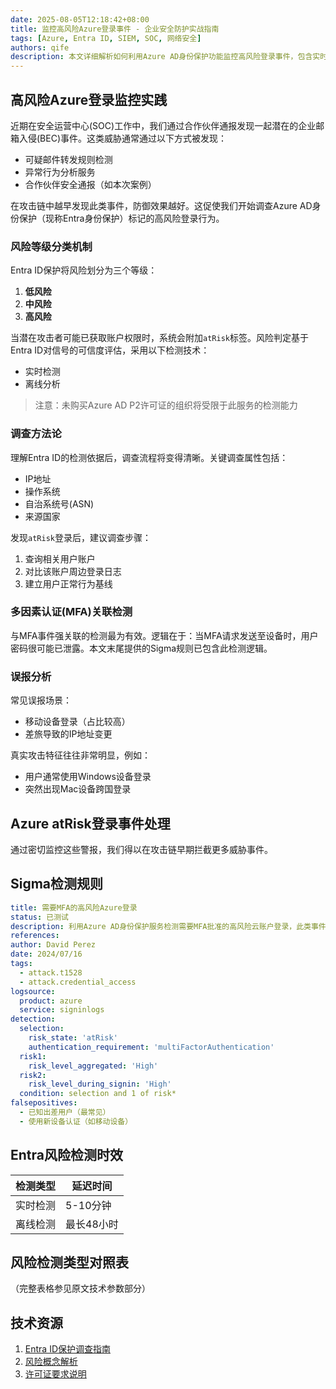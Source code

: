 ```yaml
---
date: 2025-08-05T12:18:42+08:00
title: 监控高风险Azure登录事件 - 企业安全防护实战指南
tags: [Azure, Entra ID, SIEM, SOC, 网络安全]
authors: qife
description: 本文详细解析如何利用Azure AD身份保护功能监控高风险登录事件，包含实时检测技术分析、风险等级判定标准、典型攻击特征识别方法，并附赠可立即部署的Sigma检测规则。
---
```


## 高风险Azure登录监控实践

近期在安全运营中心(SOC)工作中，我们通过合作伙伴通报发现一起潜在的企业邮箱入侵(BEC)事件。这类威胁通常通过以下方式被发现：
- 可疑邮件转发规则检测
- 异常行为分析服务
- 合作伙伴安全通报（如本次案例）

在攻击链中越早发现此类事件，防御效果越好。这促使我们开始调查Azure AD身份保护（现称Entra身份保护）标记的高风险登录行为。

### 风险等级分类机制
Entra ID保护将风险划分为三个等级：
1. **低风险**
2. **中风险**
3. **高风险**

当潜在攻击者可能已获取账户权限时，系统会附加`atRisk`标签。风险判定基于Entra ID对信号的可信度评估，采用以下检测技术：
- 实时检测
- 离线分析

> 注意：未购买Azure AD P2许可证的组织将受限于此服务的检测能力

### 调查方法论
理解Entra ID的检测依据后，调查流程将变得清晰。关键调查属性包括：
- IP地址
- 操作系统
- 自治系统号(ASN)
- 来源国家

发现`atRisk`登录后，建议调查步骤：
1. 查询相关用户账户
2. 对比该账户周边登录日志
3. 建立用户正常行为基线

### 多因素认证(MFA)关联检测
与MFA事件强关联的检测最为有效。逻辑在于：当MFA请求发送至设备时，用户密码很可能已泄露。本文末尾提供的Sigma规则已包含此检测逻辑。

### 误报分析
常见误报场景：
- 移动设备登录（占比较高）
- 差旅导致的IP地址变更

真实攻击特征往往非常明显，例如：
- 用户通常使用Windows设备登录
- 突然出现Mac设备跨国登录

## Azure atRisk登录事件处理
通过密切监控这些警报，我们得以在攻击链早期拦截更多威胁事件。

## Sigma检测规则
```yaml
title: 需要MFA的高风险Azure登录
status: 已测试
description: 利用Azure AD身份保护服务检测需要MFA批准的高风险云账户登录，此类事件表明用户密码可能已泄露。
references:
author: David Perez
date: 2024/07/16
tags:
  - attack.t1528
  - attack.credential_access
logsource:
  product: azure
  service: signinlogs
detection:
  selection:
    risk_state: 'atRisk'
    authentication_requirement: 'multiFactorAuthentication'
  risk1:
    risk_level_aggregated: 'High'
  risk2:
    risk_level_during_signin: 'High'
  condition: selection and 1 of risk*
falsepositives:
  - 已知出差用户（最常见）
  - 使用新设备认证（如移动设备）
```

## Entra风险检测时效
检测类型 | 延迟时间
--- | ---
实时检测 | 5-10分钟
离线检测 | 最长48小时

## 风险检测类型对照表
（完整表格参见原文技术参数部分）

## 技术资源
1. [Entra ID保护调查指南](https://learn.microsoft.com/en-us/entra/id-protection/howto-identity-protection-investigate-risk)
2. [风险概念解析](https://learn.microsoft.com/en-us/entra/id-protection/concept-identity-protection-risks)
3. [许可证要求说明](https://learn.microsoft.com/en-us/entra/id-protection/overview-identity-protection#license-requirements)
